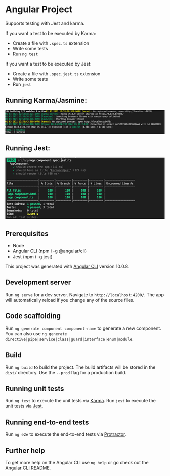 # Angular Project
Supports testing with Jest and karma.

If you want a test to be executed by Karma:

- Create a file with `.spec.ts` extension
- Write some tests
- Run `ng test`

If you want a test to be executed by Jest:
- Create a file with `.spec.jest.ts` extension
- Write some tests
- Run `jest`

## Running Karma/Jasmine:
![Karma](img/karma.png)

## Running Jest:
![Karma](img/jest.png)



## Prerequisites
- Node
- Angular CLI (npm i -g @angular/cli)
- Jest (npm i -g jest)

This project was generated with [Angular CLI](https://github.com/angular/angular-cli) version 10.0.8.

## Development server

Run `ng serve` for a dev server. Navigate to `http://localhost:4200/`. The app will automatically reload if you change any of the source files.

## Code scaffolding

Run `ng generate component component-name` to generate a new component. You can also use `ng generate directive|pipe|service|class|guard|interface|enum|module`.

## Build

Run `ng build` to build the project. The build artifacts will be stored in the `dist/` directory. Use the `--prod` flag for a production build.

## Running unit tests

Run `ng test` to execute the unit tests via [Karma](https://karma-runner.github.io).
Run `jest` to execute the unit tests via [Jest](https://jestjs.io/).

## Running end-to-end tests

Run `ng e2e` to execute the end-to-end tests via [Protractor](http://www.protractortest.org/).

## Further help

To get more help on the Angular CLI use `ng help` or go check out the [Angular CLI README](https://github.com/angular/angular-cli/blob/master/README.md).

